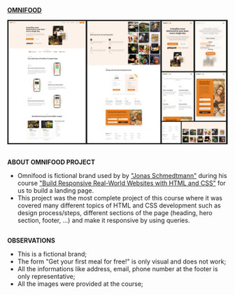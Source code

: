 [**OMNIFOOD**](https://rodrigozandeoliveira.github.io/Omnifood/)

![Omnifood Preview](omnifood_preview_20230907.jpg)

##

**ABOUT OMNIFOOD PROJECT**

- Omnifood is fictional brand used by by ["Jonas Schmedtmann"](https://www.udemy.com/course/design-and-develop-a-killer-website-with-html5-and-css3/?kw=build+responsive+real&src=sac#instructor-1) during his course ["Build Responsive Real-World Websites with HTML and CSS"](https://www.udemy.com/course/design-and-develop-a-killer-website-with-html5-and-css3/?kw=build+responsive+real&src=sac#instructor-1) for us to build a landing page.
- This project was the most complete project of this course where it was covered many different topics of HTML and CSS development such as design process/steps, different sections of the page (heading, hero section, footer, ...) and make it responsive by using queries.

##

**OBSERVATIONS**

- This is a fictional brand;
- The form "Get your first meal for free!" is only visual and does not work;
- All the informations like address, email, phone number at the footer is only representative;
- All the images were provided at the course;
